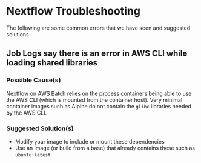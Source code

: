 # Nextflow Troubleshooting

The following are some common errors that we have seen and suggested solutions

## Job Logs say there is an error in AWS CLI while loading shared libraries
### Possible Cause(s)
Nextflow on AWS Batch relies on the process containers being able to use the AWS CLI (which is mounted from the container host).
Very minimal container images such as Alpine do not contain the `glibc` libraries needed by the AWS CLI.

### Suggested Solution(s)

 * Modify your image to include or mount these dependencies
 * Use an image (or build from a base) that already contains these such as `ubuntu:latest`